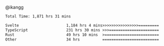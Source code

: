 @ikangg
<!--START_SECTION:waka-->

```txt
Total Time: 1,871 hrs 31 mins

Svelte                     1,184 hrs 4 mins>>>>>>>>>>>>>>>>=========   62.14 %
TypeScript                 231 hrs 30 mins >>>======================   12.15 %
Rust                       49 hrs 10 mins  >========================   02.58 %
Other                      34 hrs          =========================   01.78 %
```

<!--END_SECTION:waka-->
